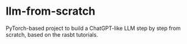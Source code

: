 # llm-from-scratch
PyTorch-based project to build a ChatGPT-like LLM step by step from scratch, based on the rasbt tutorials.
